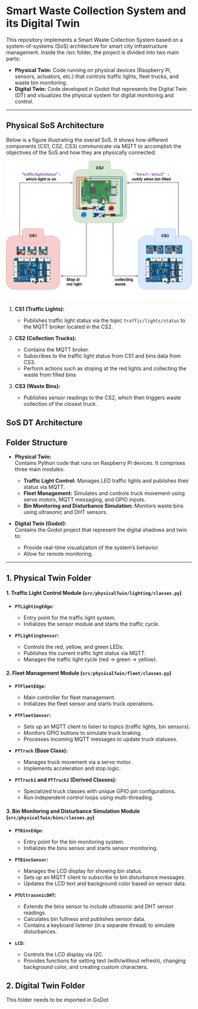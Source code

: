 # Smart Waste Collection System and its Digital Twin

This repository implements a Smart Waste Collection System based on a system-of-systems (SoS) architecture for smart city infrastructure management. Inside the /src folder, the project is divided into two main parts:

- **Physical Twin:** Code running on physical devices (Raspberry Pi, sensors, actuators, etc.) that controls traffic lights, fleet trucks, and waste bin monitoring.
- **Digital Twin:** Code developed in Godot that represents the Digital Twin (DT) and visualizes the physical system for digital monitoring and control.

---

## Physical SoS Architecture

Below is a figure illustrating the overall SoS. It shows how different components (CS1, CS2, CS3) communicate via MQTT to accomplish the objectives of the SoS and how they are physically connected:

![Physical SoS Architecture Diagram](figures/PT.png)

1. **CS1 (Traffic Lights):**  
   - Publishes traffic light status via the topic `traffic/lights/status` to the MQTT broker located in the CS2.  

2. **CS2 (Collection Trucks):**  
   - Contains the MQTT broker.
   - Subscribes to the traffic light status from CS1 and bins data from CS3.
   - Perform actions such as stoping at the red lights and collecting the waste from filled bins

3. **CS3 (Waste Bins):**  
   - Publishes sensor readings to the CS2, which then triggers waste collection of the closest truck.

## SoS DT Architecture

## Folder Structure

- **Physical Twin:**  
  Contains Python code that runs on Raspberry Pi devices. It comprises three main modules:
  - **Traffic Light Control:** Manages LED traffic lights and publishes their status via MQTT.
  - **Fleet Management:** Simulates and controls truck movement using servo motors, MQTT messaging, and GPIO inputs.
  - **Bin Monitoring and Disturbance Simulation:** Monitors waste bins using ultrasonic and DHT sensors.
  
- **Digital Twin (Godot):**  
  Contains the Godot project that represent the digital shadows and twin to:
  - Provide real-time visualization of the system’s behavior.
  - Allow for remote monitoring.

---

## 1. Physical Twin Folder

#### 1. Traffic Light Control Module (`src/physicalTwin/lighting/classes.py`)
- **`PTLightingEdge`:**  
  - Entry point for the traffic light system.
  - Initializes the sensor module and starts the traffic cycle.
  
- **`PTLightingSensor`:**  
  - Controls the red, yellow, and green LEDs.
  - Publishes the current traffic light status via MQTT.
  - Manages the traffic light cycle (red → green → yellow).

#### 2. Fleet Management Module (`src/physicalTwin/fleet/classes.py`)
- **`PTFleetEdge`:**  
  - Main controller for fleet management.
  - Initializes the fleet sensor and starts truck operations.
  
- **`PTFleetSensor`:**  
  - Sets up an MQTT client to listen to topics (traffic lights, bin sensors).
  - Monitors GPIO buttons to simulate truck braking.
  - Processes incoming MQTT messages to update truck statuses.
  
- **`PTTruck` (Base Class):**  
  - Manages truck movement via a servo motor.
  - Implements acceleration and stop logic.
  
- **`PTTruck1` and `PTTruck2` (Derived Classes):**  
  - Specialized truck classes with unique GPIO pin configurations.
  - Run independent control loops using multi-threading.

#### 3. Bin Monitoring and Disturbance Simulation Module (`src/physicalTwin/bins/classes.py`)
- **`PTBinsEdge`:**  
  - Entry point for the bin monitoring system.
  - Initializes the bins sensor and starts sensor monitoring.
  
- **`PTBinsSensor`:**  
  - Manages the LCD display for showing bin status.
  - Sets up an MQTT client to subscribe to bin disturbance messages.
  - Updates the LCD text and background color based on sensor data.
  
- **`PTUltrasonicDHT`:**  
  - Extends the bins sensor to include ultrasonic and DHT sensor readings.
  - Calculates bin fullness and publishes sensor data.
  - Contains a keyboard listener (in a separate thread) to simulate disturbances.
  
- **`LCD`:**  
  - Controls the LCD display via I2C.
  - Provides functions for setting text (with/without refresh), changing background color, and creating custom characters.

## 2. Digital Twin Folder

This folder needs to be imported in GoDot
